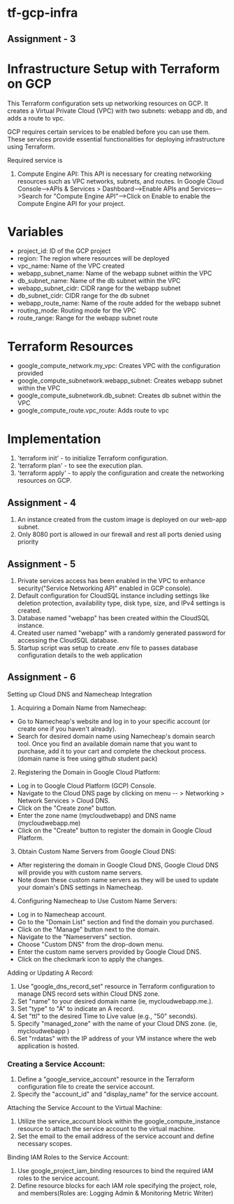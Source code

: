 # tf-gcp-infra
## Assignment - 3

# Infrastructure Setup with Terraform on GCP

This Terraform configuration sets up networking resources on GCP. It creates a Virtual Private Cloud (VPC) with two subnets: webapp and db, and adds a route to vpc.

GCP requires certain services to be enabled before you can use them. These services provide essential functionalities for deploying infrastructure using Terraform. 

Required service is
1. Compute Engine API: This API is necessary for creating networking resources such as VPC networks, subnets, and routes.
In Google Cloud Console—>APIs & Services > Dashboard—>Enable APIs and Services—>Search for "Compute Engine API”—>Click on Enable to enable the Compute Engine API for your project.

# Variables

- project_id: ID of the GCP project
- region: The region where resources will be deployed
- vpc_name: Name of the VPC created
- webapp_subnet_name: Name of the webapp subnet within the VPC
- db_subnet_name: Name of the db subnet within the VPC
- webapp_subnet_cidr: CIDR range for the webapp subnet
- db_subnet_cidr: CIDR range for the db subnet
- webapp_route_name: Name of the route added for the webapp subnet
- routing_mode: Routing mode for the VPC 
- route_range: Range for the webapp subnet route

# Terraform Resources

- google_compute_network.my_vpc: Creates VPC with the configuration provided
- google_compute_subnetwork.webapp_subnet: Creates webapp subnet within the VPC
- google_compute_subnetwork.db_subnet: Creates db subnet within the VPC
- google_compute_route.vpc_route: Adds route to vpc

# Implementation

1. 'terraform init' - to initialize Terraform configuration.
2. 'terraform plan' - to see the execution plan.
3. 'terraform apply' - to apply the configuration and create the networking resources on GCP.


## Assignment - 4
 
1. An instance created from the custom image is deployed on our web-app subnet.
2. Only 8080 port is allowed in our firewall and rest all ports denied using priority

## Assignment - 5
1. Private services access has been enabled in the VPC to enhance security("Service Networking API" enabled in GCP console).
2. Default configuration for CloudSQL instance including settings like deletion protection, availability type, disk type, size, and IPv4 settings is created.
3. Database named "webapp" has been created within the CloudSQL instance.
4. Created user named "webapp" with a randomly generated password for accessing the CloudSQL database.
5. Startup script was setup to create .env file to passes database configuration details to the web application

## Assignment - 6
Setting up Cloud DNS and Namecheap Integration
1. Acquiring a Domain Name from Namecheap:
- Go to Namecheap's website and log in to your specific account (or create one if you haven't already).
- Search for desired domain name using Namecheap's domain search tool.
Once you find an available domain name that you want to purchase, add it to your cart and complete the checkout process. (domain name is free using github student pack)

2. Registering the Domain in Google Cloud Platform:
- Log in to Google Cloud Platform (GCP) Console.
- Navigate to the Cloud DNS page by clicking on menu -- > Networking > Network Services > Cloud DNS.
- Click on the "Create zone" button.
- Enter the zone name (mycloudwebapp) and DNS name (mycloudwebapp.me)
- Click on the "Create" button to register the domain in Google Cloud Platform.

3. Obtain Custom Name Servers from Google Cloud DNS:
- After registering the domain in Google Cloud DNS, Google Cloud DNS will provide you with custom name servers.
- Note down these custom name servers as they will be used to update your domain's DNS settings in Namecheap.

4. Configuring Namecheap to Use Custom Name Servers:
- Log in to Namecheap account.
- Go to the "Domain List" section and find the domain you purchased.
- Click on the "Manage" button next to the domain.
- Navigate to the "Nameservers" section.
- Choose "Custom DNS" from the drop-down menu.
- Enter the custom name servers provided by Google Cloud DNS.
- Click on the checkmark icon to apply the changes.

Adding or Updating A Record:

1. Use "google_dns_record_set" resource in Terraform configuration to manage DNS record sets within Cloud DNS zone.
2. Set "name" to your desired domain name (ie, mycloudwebapp.me.).
3. Set "type" to "A" to indicate an A record.
4. Set "ttl" to the desired Time to Live value (e.g., "50" seconds).
5. Specify "managed_zone" with the name of your Cloud DNS zone. (ie, mycloudwebapp )
6. Set "rrdatas" with the IP address of your VM instance where the web application is hosted.

### Creating a Service Account:

1. Define a "google_service_account" resource in the Terraform configuration file to create the service account.
2. Specify the "account_id" and "display_name" for the service account.

Attaching the Service Account to the Virtual Machine:
1. Utilize the service_account block within the google_compute_instance resource to attach the service account to the virtual machine.
2. Set the email to the email address of the service account and define necessary scopes.

Binding IAM Roles to the Service Account:
1. Use google_project_iam_binding resources to bind the required IAM roles to the service account.
2. Define resource blocks for each IAM role specifying the project, role, and members(Roles are: Logging Admin &
Monitoring Metric Writer)

